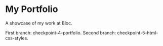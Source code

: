 # My Portfolio

A showcase of my work at Bloc.

First branch: checkpoint-4-portfolio.
Second branch: checkpoint-5-html-css-styles.
